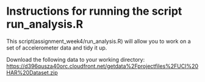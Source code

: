 # Instructions for running the script run_analysis.R

This script(assignment_week4/run_analysis.R) will allow you to work on a set of accelerometer data and tidy it up.

Download the following data to your working directory: https://d396qusza40orc.cloudfront.net/getdata%2Fprojectfiles%2FUCI%20HAR%20Dataset.zip

